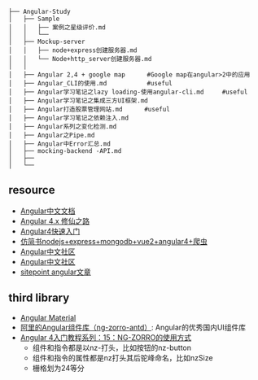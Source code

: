 ```
├── Angular-Study
│   ├── Sample
│   │   ├── 案例之星级评价.md
│   │   └── 
│   ├── Mockup-server
│   │   ├── node+express创建服务器.md
│   │   └── Node+http_server创建服务器.md
│   │
│   ├── Angular 2,4 + google map      #Google map在angular>2中的应用
│   ├── Angular_CLI的使用.md           #useful
│   ├── Angular学习笔记之lazy loading-使用angular-cli.md     #useful
│   ├── Angular学习笔记之集成三方UI框架.md
│   ├── Angular打造股票管理网站.md      #useful
│   ├── Angular学习笔记之依赖注入.md
│   ├── Angular系列之变化检测.md
│   ├── Angular之Pipe.md
│   ├── Angular中Error汇总.md
│   ├── mocking-backend -API.md
│   ├── 
│   └── 
```

## resource

- [Angular中文文档](https://angular.cn/)
- [Angular 4.x 修仙之路](https://segmentfault.com/a/1190000008754631)
- [Angular4快速入门](https://blog.csdn.net/column/details/17833.html)
- [仿简书nodejs+express+mongodb+vue2+angular4+爬虫](https://github.com/jiayisheji/jianshu)
- [Angular中文社区](http://angular-china.org)
- [Angular中文社区](http://www.iphone3d.cn/)
- [sitepoint angular文章](https://www.sitepoint.com/?s=angular)

## third library
- [Angular Material](https://material.angular.io/)
- [阿里的Angular组件库（ng-zorro-antd）](https://github.com/NG-ZORRO/ng-zorro-antd):  Angular的优秀国内UI组件库
- [Angular 4入门教程系列：15：NG-ZORRO的使用方式](https://blog.csdn.net/liumiaocn/article/details/78526421)
  - 组件和指令都是以nz-打头，比如按钮的nz-button
  - 组件和指令的属性都是nz打头其后驼峰命名，比如nzSize
  - 栅格划为24等分
